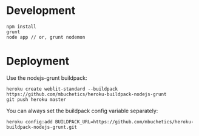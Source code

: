 Development
============
```
npm install
grunt
node app // or, grunt nodemon
```

Deployment
===========

Use the nodejs-grunt buildpack:
```
heroku create weblit-standard --buildpack https://github.com/mbuchetics/heroku-buildpack-nodejs-grunt
git push heroku master
```
You can always set the buildpack config variable separately:
```
heroku config:add BUILDPACK_URL=https://github.com/mbuchetics/heroku-buildpack-nodejs-grunt.git
```
